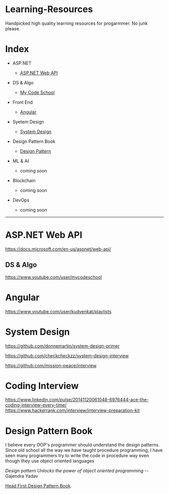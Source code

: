 
# Learning-Resources
Handpicked high quality learning resources for progarmmer. No junk please.

# Index

* ASP.NET
  * [ASP.NET Web API](#aspnet-web-api)
 
* DS & Algo
  * [My Code School](#ds--algo)
 
* Front End
  * [Angular](#DS--Algo)

* Syetem Design
  * [System Design](#system-design)
  
* Design Pattern Book
   * [Design Pattern](#design-pattern-book)
  
* ML & AI
    * coming soon

* Blockchain
    * coming soon
    
* DevOps
    * coming soon

************************************

  # ASP.NET Web API
  https://docs.microsoft.com/en-us/aspnet/web-api/
  
  ## DS & Algo
  https://www.youtube.com/user/mycodeschool
  
  
  # Angular
  
  https://www.youtube.com/user/kudvenkat/playlists
  
  # System Design
  
  https://github.com/donnemartin/system-design-primer
  
  https://github.com/checkcheckzz/system-design-interview
  
  https://github.com/mission-peace/interview
  
  # Coding Interview
  
  https://www.linkedin.com/pulse/20141120061048-6976444-ace-the-coding-interview-every-time/
  https://www.hackerrank.com/interview/interview-preparation-kit
  
  # Design Pattern Book
  I believe every OOP's programmer should understand the design patterns. Since old school  all the way we have taught  procedure         programming, I have seen many programmers try to write the code in procedure way even though they use object oriented languages 

  *Design pattern Unlocks the power of object oriented programming*
                                                   -- Gajendra Yadav

[Head First Design Pattern Book](https://www.flipkart.com/head-first-design-patterns-brain-friendly-guide/p/itmfc9kncfg2hfqk).
  
  
